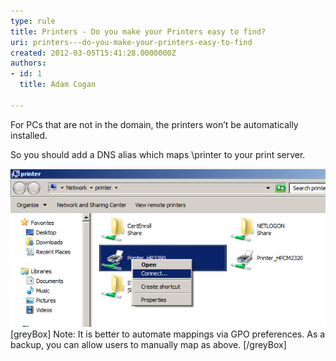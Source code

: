 ```yaml
---
type: rule
title: Printers - Do you make your Printers easy to find?
uri: printers---do-you-make-your-printers-easy-to-find
created: 2012-03-05T15:41:28.0000000Z
authors:
- id: 1
  title: Adam Cogan

---
```


For PCs that are not in the domain, the printers won’t be automatically installed.

So you should add a DNS alias which maps \\printer to your print server.

![\\printer takes to this window, were you can "Add" the printer via Connect](add-printer-via-connect.jpg)
[greyBox]  Note: It is better to automate mappings via GPO preferences. As a backup, you can allow users to manually map as above.  [/greyBox]
